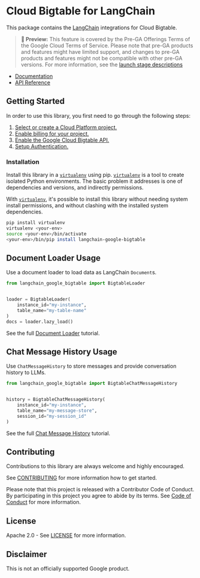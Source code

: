 # Cloud Bigtable for LangChain

This package contains the [LangChain][langchain] integrations for Cloud Bigtable.

> **🧪 Preview:** This feature is covered by the Pre-GA Offerings Terms of the Google Cloud Terms of Service. Please note that pre-GA products and features might have limited support, and changes to pre-GA products and features might not be compatible with other pre-GA versions. For more information, see the [launch stage descriptions](https://cloud.google.com/products#product-launch-stages)

* [Documentation](docs/)
* [API Reference]()

## Getting Started

In order to use this library, you first need to go through the following steps:

1. [Select or create a Cloud Platform project.][project]
2. [Enable billing for your project.][billing]
3. [Enable the Google Cloud Bigtable API.][api]
4. [Setup Authentication.][auth]

### Installation

Install this library in a [`virtualenv`][venv] using pip. [`virtualenv`][venv] is a tool to
create isolated Python environments. The basic problem it addresses is one of
dependencies and versions, and indirectly permissions.

With [`virtualenv`][venv], it's possible to install this library without needing system
install permissions, and without clashing with the installed system
dependencies.

```bash
pip install virtualenv
virtualenv <your-env>
source <your-env>/bin/activate
<your-env>/bin/pip install langchain-google-bigtable
```

## Document Loader Usage

Use a document loader to load data as LangChain `Document`s.

```python
from langchain_google_bigtable import BigtableLoader


loader = BigtableLoader(
    instance_id="my-instance",
    table_name="my-table-name"
)
docs = loader.lazy_load()
```

See the full [Document Loader][loader] tutorial.

## Chat Message History Usage

Use `ChatMessageHistory` to store messages and provide conversation history to LLMs.

```python
from langchain_google_bigtable import BigtableChatMessageHistory


history = BigtableChatMessageHistory(
    instance_id="my-instance",
    table_name="my-message-store",
    session_id="my-session_id"
)
```

See the full [Chat Message History][history] tutorial.

## Contributing

Contributions to this library are always welcome and highly encouraged.

See [CONTRIBUTING](CONTRIBUTING.md) for more information how to get started.

Please note that this project is released with a Contributor Code of Conduct. By participating in
this project you agree to abide by its terms. See [Code of Conduct](CODE_OF_CONDUCT.md) for more
information.

## License

Apache 2.0 - See [LICENSE](LICENSE) for more information.

## Disclaimer

This is not an officially supported Google product.

[project]: https://console.cloud.google.com/project
[billing]: https://cloud.google.com/billing/docs/how-to/modify-project#enable_billing_for_a_project
[api]: https://console.cloud.google.com/flows/enableapi?apiid=bigtable.googleapis.com
[auth]: https://googleapis.dev/python/google-api-core/latest/auth.html
[venv]: https://virtualenv.pypa.io/en/latest/
[loader]: ./docs/document_loader.ipynb
[history]: ./docs/chat_message_history.ipynb
[langchain]: https://github.com/langchain-ai/langchain
